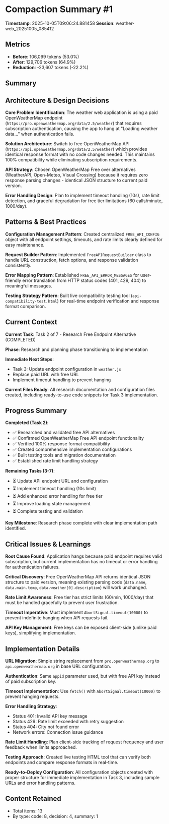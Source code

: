 # Compaction Summary #1

**Timestamp**: 2025-10-05T09:06:24.881458
**Session**: weather-web_20251005_085412

## Metrics
- **Before**: 106,099 tokens (53.0%)
- **After**: 129,706 tokens (64.9%)
- **Reduction**: -23,607 tokens (-22.2%)

## Summary
## Architecture & Design Decisions

**Core Problem Identification**: The weather web application is using a paid OpenWeatherMap endpoint (`https://pro.openweathermap.org/data/2.5/weather`) that requires subscription authentication, causing the app to hang at "Loading weather data..." when authentication fails.

**Solution Architecture**: Switch to free OpenWeatherMap API (`https://api.openweathermap.org/data/2.5/weather`) which provides identical response format with no code changes needed. This maintains 100% compatibility while eliminating subscription requirements.

**API Strategy**: Chosen OpenWeatherMap Free over alternatives (WeatherAPI, Open-Meteo, Visual Crossing) because it requires zero response parsing changes - identical JSON structure to current paid version.

**Error Handling Design**: Plan to implement timeout handling (10s), rate limit detection, and graceful degradation for free tier limitations (60 calls/minute, 1000/day).

## Patterns & Best Practices

**Configuration Management Pattern**: Created centralized `FREE_API_CONFIG` object with all endpoint settings, timeouts, and rate limits clearly defined for easy maintenance.

**Request Builder Pattern**: Implemented `FreeAPIRequestBuilder` class to handle URL construction, fetch options, and response validation consistently.

**Error Mapping Pattern**: Established `FREE_API_ERROR_MESSAGES` for user-friendly error translation from HTTP status codes (401, 429, 404) to meaningful messages.

**Testing Strategy Pattern**: Built live compatibility testing tool (`api-compatibility-test.html`) for real-time endpoint verification and response format comparison.

## Current Context

**Current Task**: Task 2 of 7 - Research Free Endpoint Alternative (COMPLETED)

**Phase**: Research and planning phase transitioning to implementation

**Immediate Next Steps**: 
- Task 3: Update endpoint configuration in `weather.js`
- Replace paid URL with free URL
- Implement timeout handling to prevent hanging

**Current Files Ready**: All research documentation and configuration files created, including ready-to-use code snippets for Task 3 implementation.

## Progress Summary

**Completed (Task 2)**:
- ✅ Researched and validated free API alternatives
- ✅ Confirmed OpenWeatherMap Free API endpoint functionality
- ✅ Verified 100% response format compatibility
- ✅ Created comprehensive implementation configurations
- ✅ Built testing tools and migration documentation
- ✅ Established rate limit handling strategy

**Remaining Tasks (3-7)**:
- ⏳ Update API endpoint URL and configuration
- ⏳ Implement timeout handling (10s limit)
- ⏳ Add enhanced error handling for free tier
- ⏳ Improve loading state management
- ⏳ Complete testing and validation

**Key Milestone**: Research phase complete with clear implementation path identified.

## Critical Issues & Learnings

**Root Cause Found**: Application hangs because paid endpoint requires valid subscription, but current implementation has no timeout or error handling for authentication failures.

**Critical Discovery**: Free OpenWeatherMap API returns identical JSON structure to paid version, meaning existing parsing code (`data.name`, `data.main.temp`, `data.weather[0].description`) will work unchanged.

**Rate Limit Awareness**: Free tier has strict limits (60/min, 1000/day) that must be handled gracefully to prevent user frustration.

**Timeout Imperative**: Must implement `AbortSignal.timeout(10000)` to prevent indefinite hanging when API requests fail.

**API Key Management**: Free keys can be exposed client-side (unlike paid keys), simplifying implementation.

## Implementation Details

**URL Migration**: Simple string replacement from `pro.openweathermap.org` to `api.openweathermap.org` in base URL configuration.

**Authentication**: Same `appid` parameter used, but with free API key instead of paid subscription key.

**Timeout Implementation**: Use `fetch()` with `AbortSignal.timeout(10000)` to prevent hanging requests.

**Error Handling Strategy**: 
- Status 401: Invalid API key message
- Status 429: Rate limit exceeded with retry suggestion  
- Status 404: City not found error
- Network errors: Connection issue guidance

**Rate Limit Handling**: Plan client-side tracking of request frequency and user feedback when limits approached.

**Testing Approach**: Created live testing HTML tool that can verify both endpoints and compare response formats in real-time.

**Ready-to-Deploy Configuration**: All configuration objects created with proper structure for immediate implementation in Task 3, including sample URLs and error handling patterns.

## Content Retained
- Total items: 13
- By type: code: 8, decision: 4, summary: 1
